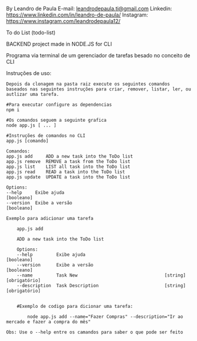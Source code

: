 By Leandro de Paula
E-mail: leandrodepaula.ti@gmail.com
Linkedin: https://www.linkedin.com/in/leandro-de-paula/
Instagram: https://www.instagram.com/leandrodepaula12/

To do List (todo-list)

BACKEND project made in NODE.JS for CLI

Programa via terminal de um gerenciador de tarefas besado no conceito de CLI

Instruções de uso:

    

    Depois da clonagem na pasta raiz execute os seguintes comandos baseados nas seguintes instruções para criar, remover, listar, ler, ou autlizar uma tarefa.

    #Para executar configure as dependencias
    npm i

    #Os comandos seguem a seguinte grafica
    node app.js [ ... ]

    #Instruções de comandos no CLI
    app.js [comando]

    Comandos:
    app.js add     ADD a new task into the ToDo list
    app.js remove  REMOVE a task from the ToDo list
    app.js list    LIST all task into the ToDo list
    app.js read    READ a task into the ToDo list
    app.js update  UPDATE a task into the ToDo list

    Options:
    --help     Exibe ajuda                                              [booleano]
    --version  Exibe a versão                                           [booleano]

    Exemplo para adicionar uma tarefa

        app.js add

        ADD a new task into the ToDo list

        Options:
        --help         Exibe ajuda                                          [booleano]
        --version      Exibe a versão                                       [booleano]
        --name         Task New                                 [string] [obrigatório]
        --description  Task Description                         [string] [obrigatório]


        #Exemplo de codigo para dicionar uma tarefa:

            node app.js add --name="Fazer Compras" --description="Ir ao mercado e fazer a compra do mês"

    Obs: Use o --help entre os camandos para saber o que pode ser feito

